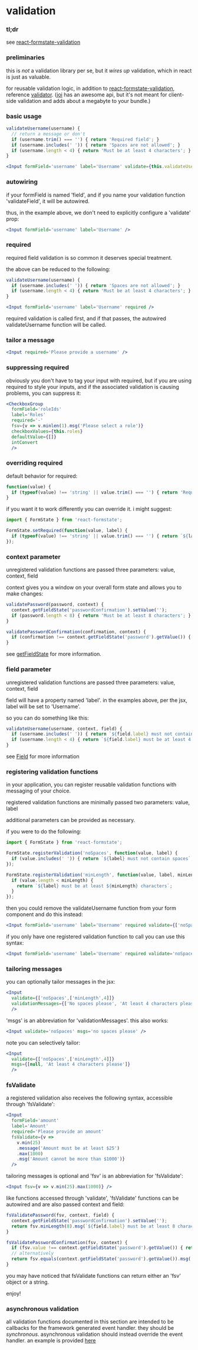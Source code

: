 # validation

### tl;dr

see [react-formstate-validation](https://github.com/dtrelogan/react-formstate-validation)

### preliminaries

this is *not* a validation library per se, but it *wires up* validation, which in react is just as valuable.

for reusable validation logic, in addition to [react-formstate-validation](https://github.com/dtrelogan/react-formstate-validation), reference [validator](https://www.npmjs.com/package/validator). ([joi](https://www.npmjs.com/package/joi) has an awesome api, but it's not meant for client-side validation and adds about a megabyte to your bundle.)

### basic usage

```jsx
validateUsername(username) {
  // return a message or don't
  if (username.trim() === '') { return 'Required field'; }
  if (username.includes(' ')) { return 'Spaces are not allowed'; }
  if (username.length < 4) { return 'Must be at least 4 characters'; }
}
```
```jsx
<Input formField='username' label='Username' validate={this.validateUsername} />
```

### autowiring

if your formField is named 'field', and if you name your validation function 'validateField', it will be autowired.

thus, in the example above, we don't need to explicitly configure a 'validate' prop:

```jsx
<Input formField='username' label='Username' />
```

### required

required field validation is so common it deserves special treatment.

the above can be reduced to the following:

```jsx
validateUsername(username) {
  if (username.includes(' ')) { return 'Spaces are not allowed'; }
  if (username.length < 4) { return 'Must be at least 4 characters'; }
}
```
```jsx
<Input formField='username' label='Username' required />
```

required validation is called first, and if that passes, the autowired validateUsername function will be called.

### tailor a message

```jsx
<Input required='Please provide a username' />
```

### suppressing required

obviously you don't have to tag your input with required, but if you are using required to style your inputs, and if the associated validation is causing problems, you can suppress it:

```jsx
<CheckboxGroup
  formField='roleIds'
  label='Roles'
  required='-'
  fsv={v => v.minlen(1).msg('Please select a role')}
  checkboxValues={this.roles}
  defaultValue={[]}
  intConvert
  />
```

### overriding required

default behavior for required:

```jsx
function(value) {
  if (typeof(value) !== 'string' || value.trim() === '') { return 'Required field'; }
}
```

if you want it to work differently you can override it. i might suggest:

```jsx
import { FormState } from 'react-formstate';

FormState.setRequired(function(value, label) {
  if (typeof(value) !== 'string' || value.trim() === '') { return `${label} is required`; }
});
```

### context parameter

unregistered validation functions are passed three parameters: value, context, field

context gives you a window on your overall form state and allows you to make changes:

```jsx
validatePassword(password, context) {
  context.getFieldState('passwordConfirmation').setValue('');
  if (password.length < 8) { return 'Must be at least 8 characters'; }
}

validatePasswordConfirmation(confirmation, context) {
  if (confirmation !== context.getFieldState('password').getValue()) { return 'Passwords do not match'; }
}
```

see [getFieldState](https://github.com/dtrelogan/react-formstate/blob/master/docs/api.md#UnitOfWork.getFieldState) for more information.

### field parameter

unregistered validation functions are passed three parameters: value, context, field

field will have a property named 'label'. in the examples above, per the jsx, label will be set to 'Username'.

so you can do something like this:

```jsx
validateUsername(username, context, field) {
  if (username.includes(' ')) { return `${field.label} must not contain spaces`; }
  if (username.length < 4) { return `${field.label} must be at least 4 characters`; }
}
```

see [Field](https://github.com/dtrelogan/react-formstate/blob/master/docs/api.md#Field) for more information

### <a name='register'>registering validation functions</a>

in your application, you can register reusable validation functions with messaging of your choice.

registered validation functions are minimally passed two parameters: value, label

additional parameters can be provided as necessary.

if you were to do the following:

```jsx
import { FormState } from 'react-formstate';

FormState.registerValidation('noSpaces', function(value, label) {
  if (value.includes(' ')) { return `${label} must not contain spaces`; }
});

FormState.registerValidation('minLength', function(value, label, minLength) {
  if (value.length < minLength) {
    return `${label} must be at least ${minLength} characters`;
  }
});
```

then you could remove the validateUsername function from your form component and do this instead:

```jsx
<Input formField='username' label='Username' required validate={['noSpaces',['minLength',4]]} />
```

if you only have one registered validation function to call you can use this syntax:

```jsx
<Input formField='username' label='Username' required validate='noSpaces' />
```

### tailoring messages

you can optionally tailor messages in the jsx:

```jsx
<Input
  validate={['noSpaces',['minLength',4]]}
  validationMessages={['No spaces please', 'At least 4 characters please']}
  />
```

'msgs' is an abbreviation for 'validationMessages'. this also works:

```jsx
<Input validate='noSpaces' msgs='no spaces please' />
```

note you can selectively tailor:

```jsx
<Input
  validate={['noSpaces',['minLength',4]]}
  msgs={[null, 'At least 4 characters please']}
  />
```

### fsValidate

a registered validation also receives the following syntax, accessible through 'fsValidate':

```jsx
<Input
  formField='amount'
  label='Amount'
  required='Please provide an amount'
  fsValidate={v =>
    v.min(25)
    .message('Amount must be at least $25')
    .max(1000)
    .msg('Amount cannot be more than $1000')}
  />
```

tailoring messages is optional and 'fsv' is an abbreviation for 'fsValidate':

```jsx
<Input fsv={v => v.min(25).max(1000)} />
```

like functions accessed through 'validate', 'fsValidate' functions can be autowired and are also passed context and field:

```jsx
fsValidatePassword(fsv, context, field) {
  context.getFieldState('passwordConfirmation').setValue('');
  return fsv.minLength(8).msg(`${field.label} must be at least 8 characters`);
}

fsValidatePasswordConfirmation(fsv, context) {
  if (fsv.value !== context.getFieldState('password').getValue()) { return 'Passwords do not match'; }
  // alternatively
  return fsv.equals(context.getFieldState('password').getValue()).msg('Passwords do not match');
}
```

you may have noticed that fsValidate functions can return either an 'fsv' object or a string.

enjoy!

### asynchronous validation

all validation functions documented in this section are intended to be callbacks for the framework generated event handler. they should be *synchronous*. asynchronous validation should instead override the event handler. an example is provided [here](/docs/asyncExample.md)

